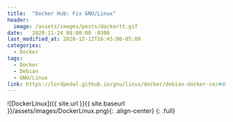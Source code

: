 ```yaml
---
title:  "Docker Hub: Fix GNU/Linux"
header:
  image: /assets/images/posts/dockertt.gif
date:   2020-11-24 08:00:00 -0300
last_modified_at: 2020-12-12T16:45:00-05:00
categories:
  - Docker
tags:
  - Docker
  - Debian
  - GNU/Linux
link: https://lordpedal.github.io/gnu/linux/docker/debian-docker-ce/#docker-hub-fix-gnulinux
---
```


![DockerLinux]({{ site.url }}{{ site.baseurl }}/assets/images/DockerLinux.png){: .align-center}
{: .full}

